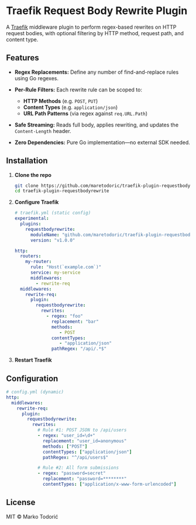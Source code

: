 # Traefik Request Body Rewrite Plugin

A [Traefik](https://traefik.io/) middleware plugin to perform regex-based rewrites on HTTP request bodies, with optional filtering by HTTP method, request path, and content type.

## Features

* **Regex Replacements:** Define any number of find-and-replace rules using Go regexes.
* **Per-Rule Filters:** Each rewrite rule can be scoped to:

  * **HTTP Methods** (e.g. `POST`, `PUT`)
  * **Content Types** (e.g. `application/json`)
  * **URL Path Patterns** (via regex against `req.URL.Path`)
* **Safe Streaming:** Reads full body, applies rewriting, and updates the `Content-Length` header.
* **Zero Dependencies:** Pure Go implementation—no external SDK needed.

## Installation

1. **Clone the repo**

   ```bash
   git clone https://github.com/maretodoric/traefik-plugin-requestbodyrewrite.git
   cd traefik-plugin-requestbodyrewrite
   ```

2. **Configure Traefik**

   ```yaml
   # traefik.yml (static config)
   experimental:
     plugins:
       requestbodyrewrite:
         moduleName: "github.com/maretodoric/traefik-plugin-requestbodyrewrite"
         version: "v1.0.0"

   http:
     routers:
       my-router:
         rule: "Host(`example.com`)"
         service: my-service
         middlewares:
           - rewrite-req
     middlewares:
       rewrite-req:
         plugin:
           requestbodyrewrite:
             rewrites:
               - regex: "foo"
                 replacement: "bar"
                 methods:
                    - POST
                 contentTypes:
                    - "application/json"
                 pathRegex: "/api/.*$"
   ```

3. **Restart Traefik**

## Configuration

```yaml
# config.yml (dynamic)
http:
  middlewares:
    rewrite-req:
      plugin:
        requestbodyrewrite:
          rewrites:
            # Rule #1: POST JSON to /api/users
            - regex: "user_id=\d+"
              replacement: "user_id=anonymous"
              methods: ["POST"]
              contentTypes: ["application/json"]
              pathRegex: "^/api/users$"

            # Rule #2: All form submissions
            - regex: "password=secret"
              replacement: "password=********"
              contentTypes: ["application/x-www-form-urlencoded"]
```

## License

MIT © Marko Todorić
